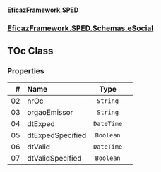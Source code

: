 #### [EficazFramework.SPED](EficazFrameworkSPED.md 'EficazFramework SPED')
### [EficazFramework.SPED.Schemas.eSocial](EficazFramework.SPED.Schemas.eSocial.md 'EficazFramework.SPED.Schemas.eSocial')

## TOc Class
### Properties

| # | Name | Type | |
| ---: | :--- | :---: | :--- |
| 02 | nrOc | `String` |  |
| 03 | orgaoEmissor | `String` |  |
| 04 | dtExped | `DateTime` |  |
| 05 | dtExpedSpecified | `Boolean` |  |
| 06 | dtValid | `DateTime` |  |
| 07 | dtValidSpecified | `Boolean` |  |
